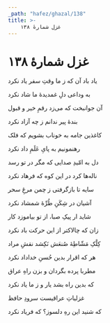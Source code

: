 ```yaml
---
_path: "hafez/ghazal/138"
title: >-
    غزل شمارهٔ ۱۳۸
---
```

# غزل شمارهٔ ۱۳۸

<div class="b" id="bn1"><div class="m1"><p>یاد باد آن که ز ما وقتِ سفر یاد نکرد</p></div>
<div class="m2"><p>به وداعی دلِ غمدیدهٔ ما شاد نکرد</p></div></div>
<div class="b" id="bn2"><div class="m1"><p>آن جوانبخت که می‌زد رقمِ خیر و قبول</p></div>
<div class="m2"><p>بندهٔ پیر ندانم ز چه آزاد نکرد</p></div></div>
<div class="b" id="bn3"><div class="m1"><p>کاغذین جامه به خوناب بشویم که فلک</p></div>
<div class="m2"><p>رهنمونیم به پایِ عَلَمِ داد نکرد</p></div></div>
<div class="b" id="bn4"><div class="m1"><p>دل به امّیدِ صدایی که مگر در تو رسد</p></div>
<div class="m2"><p>ناله‌ها کرد در این کوه که فرهاد نکرد</p></div></div>
<div class="b" id="bn5"><div class="m1"><p>سایه تا بازگرفتی ز چمن مرغِ سحر</p></div>
<div class="m2"><p>آشیان در شِکَنِ طُرِّهٔ شمشاد نکرد</p></div></div>
<div class="b" id="bn6"><div class="m1"><p>شاید ار پیکِ صبا، از تو بیاموزد کار</p></div>
<div class="m2"><p>زان که چالاکتر از این حرکت باد نکرد</p></div></div>
<div class="b" id="bn7"><div class="m1"><p>کِلْکِ مَشّاطِهٔ صُنعَش نَکِشد نقشِ مراد</p></div>
<div class="m2"><p>هر که اقرار بدین حُسنِ خداداد نکرد</p></div></div>
<div class="b" id="bn8"><div class="m1"><p>مطربا پرده بگردان و بزن راهِ عراق</p></div>
<div class="m2"><p>که بدین راه بشد یار و ز ما یاد نکرد</p></div></div>
<div class="b" id="bn9"><div class="m1"><p>غزلیاتِ عراقیست سرودِ حافظ</p></div>
<div class="m2"><p>که شنید این رهِ دلسوز؟ که فریاد نکرد</p></div></div>

